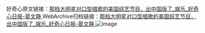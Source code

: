 好奇心原文链接：[那档大明星对口型唱歌的美国综艺节目，出中国版了_娱乐_好奇心日报-晏文静 ](https://www.qdaily.com/articles/11530.html)
WebArchive归档链接：[那档大明星对口型唱歌的美国综艺节目，出中国版了_娱乐_好奇心日报-晏文静 ](http://web.archive.org/web/20190623170708/https://www.qdaily.com/articles/11530.html)
![image](http://ww3.sinaimg.cn/large/007d5XDply1g3waanp03jj30u038be81)